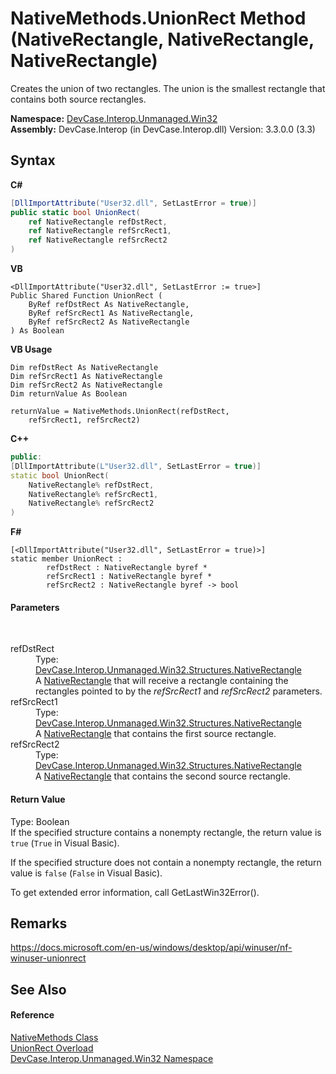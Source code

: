 # NativeMethods.UnionRect Method (NativeRectangle, NativeRectangle, NativeRectangle)
 

Creates the union of two rectangles. The union is the smallest rectangle that contains both source rectangles.

**Namespace:**&nbsp;<a href="N_DevCase_Interop_Unmanaged_Win32">DevCase.Interop.Unmanaged.Win32</a><br />**Assembly:**&nbsp;DevCase.Interop (in DevCase.Interop.dll) Version: 3.3.0.0 (3.3)

## Syntax

**C#**<br />
``` C#
[DllImportAttribute("User32.dll", SetLastError = true)]
public static bool UnionRect(
	ref NativeRectangle refDstRect,
	ref NativeRectangle refSrcRect1,
	ref NativeRectangle refSrcRect2
)
```

**VB**<br />
``` VB
<DllImportAttribute("User32.dll", SetLastError := true>]
Public Shared Function UnionRect ( 
	ByRef refDstRect As NativeRectangle,
	ByRef refSrcRect1 As NativeRectangle,
	ByRef refSrcRect2 As NativeRectangle
) As Boolean
```

**VB Usage**<br />
``` VB Usage
Dim refDstRect As NativeRectangle
Dim refSrcRect1 As NativeRectangle
Dim refSrcRect2 As NativeRectangle
Dim returnValue As Boolean

returnValue = NativeMethods.UnionRect(refDstRect, 
	refSrcRect1, refSrcRect2)
```

**C++**<br />
``` C++
public:
[DllImportAttribute(L"User32.dll", SetLastError = true)]
static bool UnionRect(
	NativeRectangle% refDstRect, 
	NativeRectangle% refSrcRect1, 
	NativeRectangle% refSrcRect2
)
```

**F#**<br />
``` F#
[<DllImportAttribute("User32.dll", SetLastError = true)>]
static member UnionRect : 
        refDstRect : NativeRectangle byref * 
        refSrcRect1 : NativeRectangle byref * 
        refSrcRect2 : NativeRectangle byref -> bool 

```


#### Parameters
&nbsp;<dl><dt>refDstRect</dt><dd>Type: <a href="T_DevCase_Interop_Unmanaged_Win32_Structures_NativeRectangle">DevCase.Interop.Unmanaged.Win32.Structures.NativeRectangle</a><br />A <a href="T_DevCase_Interop_Unmanaged_Win32_Structures_NativeRectangle">NativeRectangle</a> that will receive a rectangle containing the rectangles pointed to by the *refSrcRect1* and *refSrcRect2* parameters.</dd><dt>refSrcRect1</dt><dd>Type: <a href="T_DevCase_Interop_Unmanaged_Win32_Structures_NativeRectangle">DevCase.Interop.Unmanaged.Win32.Structures.NativeRectangle</a><br />A <a href="T_DevCase_Interop_Unmanaged_Win32_Structures_NativeRectangle">NativeRectangle</a> that contains the first source rectangle.</dd><dt>refSrcRect2</dt><dd>Type: <a href="T_DevCase_Interop_Unmanaged_Win32_Structures_NativeRectangle">DevCase.Interop.Unmanaged.Win32.Structures.NativeRectangle</a><br />A <a href="T_DevCase_Interop_Unmanaged_Win32_Structures_NativeRectangle">NativeRectangle</a> that contains the second source rectangle.</dd></dl>

#### Return Value
Type: Boolean<br />If the specified structure contains a nonempty rectangle, the return value is `true` (`True` in Visual Basic). 

 If the specified structure does not contain a nonempty rectangle, the return value is `false` (`False` in Visual Basic). 

 To get extended error information, call GetLastWin32Error().

## Remarks
<a href="https://docs.microsoft.com/en-us/windows/desktop/api/winuser/nf-winuser-unionrect" target="_blank">https://docs.microsoft.com/en-us/windows/desktop/api/winuser/nf-winuser-unionrect</a>

## See Also


#### Reference
<a href="T_DevCase_Interop_Unmanaged_Win32_NativeMethods">NativeMethods Class</a><br /><a href="Overload_DevCase_Interop_Unmanaged_Win32_NativeMethods_UnionRect">UnionRect Overload</a><br /><a href="N_DevCase_Interop_Unmanaged_Win32">DevCase.Interop.Unmanaged.Win32 Namespace</a><br />
